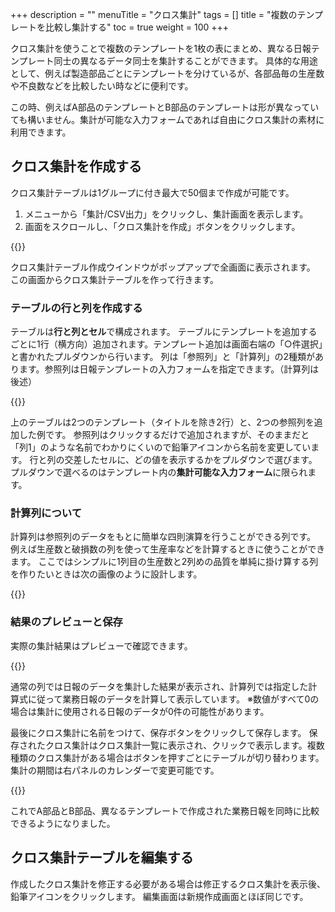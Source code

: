 +++
description = ""
menuTitle = "クロス集計"
tags = []
title = "複数のテンプレートを比較し集計する"
toc = true
weight = 100
+++

クロス集計を使うことで複数のテンプレートを1枚の表にまとめ、異なる日報テンプレート同士の異なるデータ同士を集計することができます。
具体的な用途として、例えば製造部品ごとにテンプレートを分けているが、各部品毎の生産数や不良数などを比較したい時などに便利です。

この時、例えばA部品のテンプレートとB部品のテンプレートは形が異なっていても構いません。集計が可能な入力フォームであれば自由にクロス集計の素材に利用できます。

## クロス集計を作成する

クロス集計テーブルは1グループに付き最大で50個まで作成が可能です。

1. メニューから「集計/CSV出力」をクリックし、集計画面を表示します。
1. 画面をスクロールし、「クロス集計を作成」ボタンをクリックします。

{{<appscreen filename="table-make" title="クロス集計の新規作成"  >}}

クロス集計テーブル作成ウインドウがポップアップで全画面に表示されます。
この画面からクロス集計テーブルを作って行きます。

### テーブルの行と列を作成する

テーブルは**行と列とセル**で構成されます。
テーブルにテンプレートを追加するごとに1行（横方向）追加されます。テンプレート追加は画面右端の「○件選択」と書かれたプルダウンから行います。
列は「参照列」と「計算列」の2種類があります。参照列は日報テンプレートの入力フォームを指定できます。（計算列は後述）

{{<appscreen filename="table-edit" title="行と列とセルをそれぞれ設定する"  >}}

上のテーブルは2つのテンプレート（タイトルを除き2行）と、2つの参照列を追加した例です。
参照列はクリックするだけで追加されますが、そのままだと「列1」のような名前でわかりにくいので鉛筆アイコンから名前を変更しています。
行と列の交差したセルに、どの値を表示するかをプルダウンで選びます。プルダウンで選べるのはテンプレート内の**集計可能な入力フォーム**に限られます。

### 計算列について

計算列は参照列のデータをもとに簡単な四則演算を行うことができる列です。
例えば生産数と破損数の列を使って生産率などを計算するときに使うことができます。
ここではシンプルに1列目の生産数と2列めの品質を単純に掛け算する列を作りたいときは次の画像のように設計します。

{{<appscreen filename="calc-field" title="計算列の追加"  >}}


### 結果のプレビューと保存

実際の集計結果はプレビューで確認できます。

{{<appscreen filename="previews" title="プレビュー"  >}}

通常の列では日報のデータを集計した結果が表示され、計算列では指定した計算式に従って業務日報のデータを計算して表示しています。
※数値がすべて0の場合は集計に使用される日報のデータが0件の可能性があります。

最後にクロス集計に名前をつけて、保存ボタンをクリックして保存します。
保存されたクロス集計はクロス集計一覧に表示され、クリックで表示します。複数種類のクロス集計がある場合はボタンを押すごとにテーブルが切り替わります。
集計の期間は右パネルのカレンダーで変更可能です。

{{<appscreen filename="view" title="作成したクロス集計を表示する"  >}}

これでA部品とB部品、異なるテンプレートで作成された業務日報を同時に比較できるようになりました。

## クロス集計テーブルを編集する

作成したクロス集計を修正する必要がある場合は修正するクロス集計を表示後、鉛筆アイコンをクリックします。
編集画面は新規作成画面とほぼ同じです。
